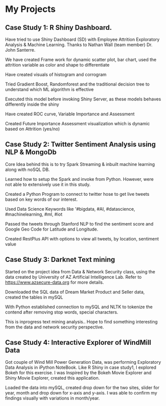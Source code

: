 # My Projects
## Case Study 1: R Shiny Dashboard.
Have tried to use Shiny Dashboard (SD) with Employee Attrition Exploratory Analysis & Machine Learning. Thanks to Nathan Wall (team member) Dr. John Santerre.

We have created Frame work for dynamic scatter plot, bar chart, used the attrition variable as color and shape to differentiate

Have created visuals of histogram and corrogram

Tried Gradient Boost, Randomforest and the traditional decision tree to understand which ML algorithm is effective

Executed this model before invoking Shiny Server, as these models behaves differently inside the shiny

Have created ROC curve, Variable Importance and Assessment

Created Future Importance Assessment visualization which is dynamic based on Attrition (yes/no)

## Case Study 2: Twitter Sentiment Analysis using NLP & MongoDb

Core Idea behind this is to try Spark Streaming & inbuilt machine learning along with noSQL DB.

Learned how to setup the Spark and invoke from Python. However, were not able to extensively use it in this study.

Created a Python Program to connect to twitter hose to get live tweets based on key words of our interest. 

Used Data Science Keywords like '#bigdata, #AI, #datascience, #machinelearning, #ml, #iot

Passed the tweets through Stanford NLP to find the sentiment score and Google Geo Code for Latitude and Longitude.

Created RestPlus API with options to view all tweets, by location, sentiment value

## Case Study 3: Darknet Text mining

Started on the project idea from Data & Network Security class, using the data created by University of AZ Artificial Intelligence Lab. Refer to https://www.azsecure-data.org for more details.

Downloaded the SQL data of Dream Market Product and Seller data, created the tables in mySQL

With Python established connection to mySQL and NLTK to tokenize the contend after removing stop words, special characters.

This is inprogress text mining analysis.. Hope to find something interesting from the data and network security perspective.

## Case Study 4: Interactive Explorer of WindMill Data

Got couple of Wind Mill Power Generation Data, was performing Exploratory Data Analysis in iPython NoteBook. Like R Shiny in case study1, I explored Bokeh for this exercise. I was Inspired by the Bokeh Movie Explorer and Shiny Movie Explorer, created this application.

Loaded the data into mySQL, created drop down for the two sites, slider for year, month and drop down for x-axis and y-axis. I was able to confirm my findings visually with variations in month/year.
